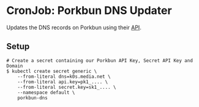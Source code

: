 # CronJob: Porkbun DNS Updater

Updates the DNS records on Porkbun using their [API](https://porkbun.com/api/json/v3/documentation).

## Setup

```shell
# Create a secret containing our Porkbun API Key, Secret API Key and Domain
$ kubectl create secret generic \
    --from-literal dns=k0s.media.net \
    --from-literal api.key=pk1_.... \
    --from-literal secret.key=sk1_.... \
    --namespace default \
    porkbun-dns
```
